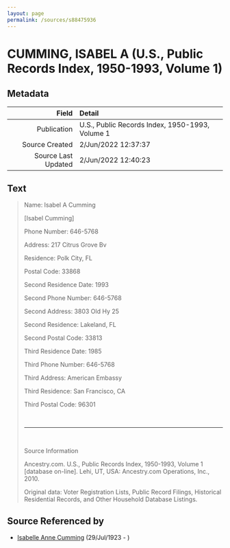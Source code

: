 ```yaml
---
layout: page
permalink: /sources/s88475936
---
```


# CUMMING, ISABEL A (U.S., Public Records Index, 1950-1993, Volume 1)

## Metadata

Field | Detail
---:|:---
Publication | U.S., Public Records Index, 1950-1993, Volume 1
Source Created | 2/Jun/2022 12:37:37
Source Last Updated | 2/Jun/2022 12:40:23

## Text

> Name: Isabel A Cumming
>
> [Isabel Cumming]
>
> Phone Number: 646-5768
>
> Address: 217 Citrus Grove Bv
>
> Residence: Polk City, FL
>
> Postal Code: 33868
>
> Second Residence Date: 1993
>
> Second Phone Number: 646-5768
>
> Second Address: 3803 Old Hy 25
>
> Second Residence: Lakeland, FL
>
> Second Postal Code: 33813
>
> Third Residence Date: 1985
>
> Third Phone Number: 646-5768
>
> Third Address: American Embassy
>
> Third Residence: San Francisco, CA
>
> Third Postal Code: 96301
>
> <br/>
>
> ---
>
> <br/>
>
> Source Information
>
> Ancestry.com. U.S., Public Records Index, 1950-1993, Volume 1 [database on-line]. Lehi, UT, USA: Ancestry.com Operations, Inc., 2010.
>
> Original data: Voter Registration Lists, Public Record Filings, Historical Residential Records, and Other Household Database Listings.
>

## Source Referenced by

* [Isabelle Anne Cumming](../people/@44164031@-isabelle-anne-cumming-b1923-7-29-d.md) (29/Jul/1923 - )
